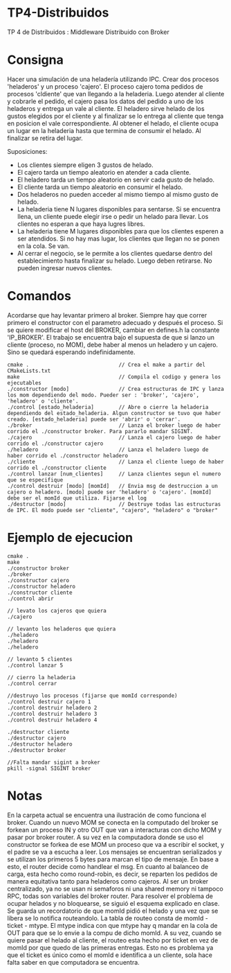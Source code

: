 # TP4-Distribuidos
TP 4 de Distribuidos : Middleware Distribuido con Broker

# Consigna

Hacer una simulación de una heladería utilizando IPC. Crear dos procesos 'heladeros' y un proceso 'cajero'. El proceso cajero toma pedidos de procesos 'cldiente' que van llegando a la heladeria. Luego atender al cliente y cobrarle el pedido, el cajero pasa los datos del pedido a uno de los heladeros y entrega un vale al cliente. El heladero sirve helado de los gustos elegidos por el cliente y al finalizar se lo entrega al cliente que tenga en posicion el vale correspondiente. Al obtener el helado, el cliente ocupa un lugar en la heladeria hasta que termina de consumir el helado. Al finalizar se retira del lugar.

Suposiciones:
- Los clientes siempre eligen 3 gustos de helado.
- El cajero tarda un tiempo aleatorio en atender a cada cliente.
- El heladero tarda un tiempo aleatorio en servir cada gusto de helado.
- El cliente tarda un tiempo aleatorio en consumir el helado.
- Dos heladeros no pueden acceder al mismo tiempo al mismo gusto de helado.
- La heladeria tiene N lugares disponibles para sentarse. Si se encuentra llena, un cliente puede elegir irse o pedir un helado para llevar. Los clientes no esperan a que haya lugres libres.
- La heladeria tiene M lugares disponibles para que los clientes esperen a ser atendidos. Si no hay mas lugar, los clientes que llegan no se ponen en la cola. Se van.
- Al cerrar el negocio, se le permite a los clientes quedarse dentro del establecimiento hasta finalizar su helado. Luego deben retirarse. No pueden ingresar nuevos clientes.

# Comandos

Acordarse que hay levantar primero al broker. Siempre hay que correr primero el constructor con el parametro adecuado y después el proceso.
Si se quiere modificar el host del BROKER, cambiar en defines.h la constante 'IP_BROKER'.  El trabajo se encuentra bajo el supuesta de que si lanzo un cliente (proceso, no MOM), debe haber al menos un heladero y un cajero. Sino se quedará esperando indefinidamente.


```
cmake .	                            // Crea el make a partir del CMakeLists.txt
make                      	        // Compila el codigo y genera los ejecutables
./constructor [modo]	            // Crea estructuras de IPC y lanza los mom dependiendo del modo. Pueder ser : 'broker', 'cajero', 'heladero' o 'cliente'.
./control [estado_heladeria]        // Abre o cierre la heladeria dependiendo del estado_heladeria. Algun constructor se tuvo que haber creado. [estado_heladeria] puede ser 'abrir' o 'cerrar'.
./broker                            // Lanza el broker luego de haber corrido el ./constructor broker. Para pararlo mandar SIGINT.
./cajero                            // Lanza el cajero luego de haber corrido el ./constructor cajero
./heladero                          // Lanza el heladero luego de haber corrido el ./constructor heladero
./cliente                           // Lanza el cliente luego de haber corrido el ./constructor cliente
./control lanzar [num_clientes]     // Lanza clientes segun el numero que se especifique
./control destruir [modo] [momId]   // Envia msg de destruccion a un cajero o heladero. [modo] puede ser 'heladero' o 'cajero'. [momId] debe ser el momId que utiliza. Fijarse el log
./destructor [modo]  	            // Destruye todas las estructuras de IPC. El modo puede ser "cliente", "cajero", "heladero" o "broker"
```

# Ejemplo de ejecucion

```
cmake .
make
./constructor broker
./broker
./constructor cajero
./constructor heladero
./constructor cliente
./control abrir

// levato los cajeros que quiera
./cajero

// levanto los heladeros que quiera
./heladero
./heladero
./heladero

// levanto 5 clientes
./control lanzar 5

// cierro la heladeria
./control cerrar

//destruyo los procesos (fijarse que momId corresponde)
./control destruir cajero 1
./control destruir heladero 2
./control destruir heladero 3
./control destruir heladero 4

./destructor cliente
./destructor cajero
./destructor heladero
./destructor broker

//Falta mandar sigint a broker
pkill -signal SIGINT broker
```

# Notas

En la carpeta actual se encuentra una ilustración de como funciona el broker. Cuando un nuevo MOM se conecta en la computado del broker se forkean un proceso IN y otro OUT que van a interacturas con dicho MOM y pasar por broker router.
A su vez en la computadora donde se uso el constructor se forkea de ese MOM un proceso que va a escribir el socket, y el padre se va a escucha a leer. Los mensajes se encuentran serializados y se utilizan los primeros 5 bytes para marcan el tipo de mensaje. En base a esto, el router decide como handlear el msg.
En cuanto al balanceo de carga, esta hecho como round-robin, es decir, se reparten los pedidos de manera equitativa tanto para heladeros como cajeros.
Al ser un broker centralizado, ya no se usan ni semaforos ni una shared memory ni tampoco RPC, todas son variables del broker router. Para resolver el problema de ocupar helados y no bloquearse, se siguió el esquema explicado en clase. Se guarda un recordatorio de que momId pidió el helado y una vez que se libera se lo notifica routeandolo.
La tabla de routeo consta de momId - ticket - mtype. El mtype indica con que mtype hay q mandar en la cola de OUT para que se lo envie a la compu de dicho momId. A su vez, cuando se quiere pasar el helado al cliente, el routeo esta hecho por ticket en vez de momId por que quedo de las primeras entregas. Esto no es problema ya que el ticket es único como el momId e identifica a un cliente, sola hace falta saber en que computadora se encuentra.
